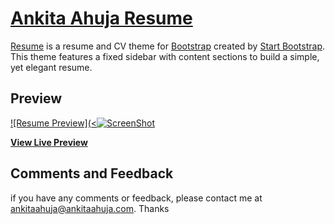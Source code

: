 # [Ankita Ahuja Resume](https://www.ankitaahuja.com)

[Resume](https://www.ankitaahuja.com) is a resume and CV theme for [Bootstrap](http://getbootstrap.com/) created by [Start Bootstrap](http://startbootstrap.com/). This theme features a fixed sidebar with content sections to build a simple, yet elegant resume.

## Preview

[![Resume Preview](<![ScreenShot](https://raw.github.com/ankitaahuja/startbootstrap-resume/master/img/ScreenShot.png)](https://ankitaahuja.com/)

**[View Live Preview](https://www.ankitaahuja.com/)**

## Comments and Feedback

if you have any comments or feedback, please contact me at ankitaahuja@ankitaahuja.com. Thanks
